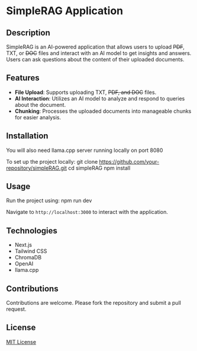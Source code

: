 # SimpleRAG Application

## Description
SimpleRAG is an AI-powered application that allows users to upload <s>PDF</s>, TXT, or <s>DOC</s> files and interact with an AI model to get insights and answers. Users can ask questions about the content of their uploaded documents. 

## Features
- **File Upload**: Supports uploading TXT, <s>PDF, and DOC</s> files.
- **AI Interaction**: Utilizes an AI model to analyze and respond to queries about the document.
- **Chunking**: Processes the uploaded documents into manageable chunks for easier analysis.

## Installation
You will also need llama.cpp server running locally on port 8080

To set up the project locally:
git clone https://github.com/your-repository/simpleRAG.git
cd simpleRAG
npm install


## Usage
Run the project using:
npm run dev

Navigate to `http://localhost:3000` to interact with the application.

## Technologies
- Next.js
- Tailwind CSS
- ChromaDB
- OpenAI
- llama.cpp

## Contributions
Contributions are welcome. Please fork the repository and submit a pull request.

## License
[MIT License](LICENSE)